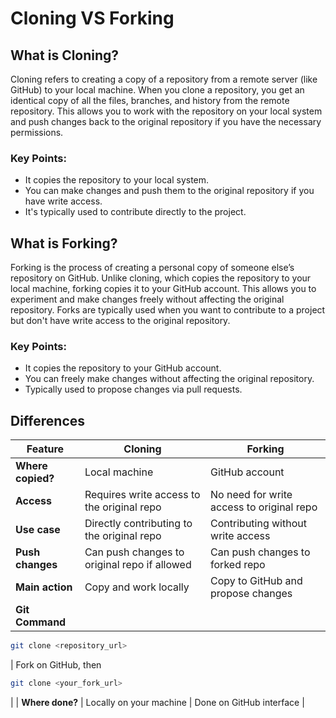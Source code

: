 # Cloning VS Forking

## What is Cloning?
Cloning refers to creating a copy of a repository from a remote server (like GitHub) to your local machine. When you clone a repository, you get an identical copy of all the files, branches, and history from the remote repository. This allows you to work with the repository on your local system and push changes back to the original repository if you have the necessary permissions.

### Key Points:
- It copies the repository to your local system.
- You can make changes and push them to the original repository if you have write access.
- It's typically used to contribute directly to the project.

## What is Forking?
Forking is the process of creating a personal copy of someone else’s repository on GitHub. Unlike cloning, which copies the repository to your local machine, forking copies it to your GitHub account. This allows you to experiment and make changes freely without affecting the original repository. Forks are typically used when you want to contribute to a project but don't have write access to the original repository.

### Key Points:
- It copies the repository to your GitHub account.
- You can freely make changes without affecting the original repository.
- Typically used to propose changes via pull requests.

## Differences

| Feature | Cloning | Forking |
| ----- | ----- | ----- |
| **Where copied?** | Local machine | GitHub account |
| **Access** | Requires write access to the original repo | No need for write access to original repo |
| **Use case** | Directly contributing to the original repo | Contributing without write access |
| **Push changes** | Can push changes to original repo if allowed | Can push changes to forked repo |
| **Main action** | Copy and work locally | Copy to GitHub and propose changes |
| **Git Command** | 
```sh 
git clone <repository_url>
``` 
| Fork on GitHub, then 
```sh 
git clone <your_fork_url>
``` 
|
| **Where done?** | Locally on your machine | Done on GitHub interface |